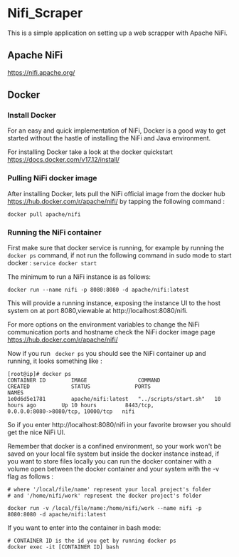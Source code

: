 # Nifi_Scraper

This is a simple application on setting up a web scrapper with Apache NiFi. 

## Apache NiFi
https://nifi.apache.org/

## Docker 

### Install Docker
For an easy and quick implementation of NiFi, Docker is a good way to get started without the hastle of installing the NiFi and Java environment. 

For installing Docker take a look at the docker quickstart https://docs.docker.com/v17.12/install/ 

### Pulling NiFi docker image
After installing Docker, lets pull the NiFi official image from the docker hub https://hub.docker.com/r/apache/nifi/ by tapping the following command :

```
docker pull apache/nifi
```

### Running the NiFi container

First make sure that docker service is running, for example by running the ```docker ps``` command, if not run the following command in sudo mode to start docker :
``` service docker start ```

The minimum to run a NiFi instance is as follows:

```
docker run --name nifi -p 8080:8080 -d apache/nifi:latest
```

This will provide a running instance, exposing the instance UI to the host system on at port 8080,viewable at http://localhost:8080/nifi.

For more options on the environment variables to change the NiFi communication ports and hostname check the NiFi docker image page https://hub.docker.com/r/apache/nifi/

Now if you run ``` docker ps``` you should see the NiFi container up and running, it looks something like : 
```
[root@ip]# docker ps
CONTAINER ID        IMAGE                COMMAND                 CREATED             STATUS              PORTS                                         NAMES
1e0d6d5e1781        apache/nifi:latest   "../scripts/start.sh"   10 hours ago        Up 10 hours         8443/tcp, 
0.0.0.0:8080->8080/tcp, 10000/tcp   nifi
```

So if you enter http://localhost:8080/nifi in your favorite browser you should get the nice NiFi UI.  

Remember that docker is a confined environment, so your work won't be saved on your local file system but inside the docker instance instead, if you want to store files locally you can run the docker container with a volume open between the docker container and your system with the -v flag as follows : 

```
# where '/local/file/name' represent your local project's folder
# and '/home/nifi/work' represent the docker project's folder

docker run -v /local/file/name:/home/nifi/work --name nifi -p 8080:8080 -d apache/nifi:latest
```

If you want to enter into the container in bash mode:

```
# CONTAINER ID is the id you get by running docker ps
docker exec -it [CONTAINER ID] bash
```





